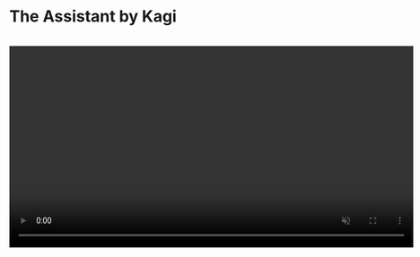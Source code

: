 # The Assistant by Kagi

<br>

<video src="./media/assistant.mp4" width="720" type="video/mp4" autoplay muted loop playsinline disablepictureinpicture />

The Assistant by Kagi combines the unparalleled results of Kagi Search with the latest large language models (LLM), making it the perfect companion for creative, research, and programming tasks — alongside everything else you can think of!

## Features

- Access to the latest and most performant large language models from OpenAI, Anthropic, Mistral, and Google
- Multiple [custom assistants](#custom-assistants)
- The ability to control whether the Assistant has web access (powered by Kagi Search).
- Applying Kagi Search [Lenses](../features/lenses.md) and [Personalized Results](../features/website-info-personalized-results.md) to the Assistant searches
- Switch between multiple threads from a single window
- Saving Assistant threads
- Altering the Assistant configuration within the thread
	- For example, you can ask the initial question with web access enabled, and then disable it for subsequent questions!
	 - It is also possible to switch to a different LLM in the middle of a thread
- Code syntax highlighting
- [Keyboard Shortcuts](#keyboard-shortcuts)
- Export conversations to markdown format
- Share threads with others using a link
- Voice input

## Privacy

When you use the Assistant by Kagi, your data is never used to train AI models, and no account information is shared with the LLM providers. By default, threads expire after 24 hours of inactivity (can be adjusted in [settings](https://kagi.com/settings/?p=assistant)).

## Using the Assistant

The Assistant can be accessed via the Control Center located in the top right corner of all Kagi pages or by clicking on the link in the top right corner of the Kagi homepage. [The direct link](https://kagi.com/assistant) to the Assistant can also be used. 

When you first access the Assistant, you will be greeted by a familiar-looking landing page, allowing you to get right into using it.
You can either type your prompt or use voice input by pressing the microphone symbol.
You can choose which LLM you wish to use by opening the dropdown menu just left of the prompt field.

Assistant's web access can be toggled via the button below the prompt field.

## Threads

The Assistant supports threads, allowing you to keep your bagel topping ideas separate from your weekend projects.

The search bar enables you to search for that one elusive thread.
Currently the search only looks through your thread titles.

By default threads are kept for 24 hours after the last message.
If keeping threads alive permanently better fits your workflow, this setting can be adjusted in [Assistant Settings](https://kagi.com/settings/?p=assistant).
Please note that the thread saving setting is applied **when the thread is created**.

Threads can be renamed, added to Quick Access, shared, deleted, and downloaded via the `⋮` button which is displayed when you hover over the thread.

The Quick Access feature can be used to better organize your threads but it will not influence the thread saving setting.
In other words, threads added to Quick Access will also be deleted after 24 hours unless you have chosen otherwise in the settings.

You can also **preserve** threads with the star symbol, located to the left of the thread title.
Preserved threads do not expire.

## Custom Instructions

Do you prefer a more personalized Assistant experience?
You can provide custom instructions in the [Assistant Settings](https://kagi.com/settings?p=assistant).
These instructions can be utilized to refine the Assistant responses.
You can, for instance, instruct the Assistant to be more succinct or to consider your profession and location.

## Custom Assistants {#custom-assistants}

You can create Custom Assistants in the [Assistant Settings](https://kagi.com/settings?p=assistant).
It is possible to customize the LLM, settings (the use of web access, lenses, and personalized results), and the instructions for each Custom Assistant.

The Assistant comes with a **Code** Custom Assistant that is optimized for programming tasks. It uses Claude 3.5 Sonnet and has web access.

## Keyboard Shortcuts {#keyboard-shortcuts}

The following keyboard shortcuts are available in the Assistant by Kagi on Mac and PC.

| Mac Shortcut | Action |
|:--|:--|
| &#8984; + K | New Thread |
| &#8984; + Shift + S | Toggle Sidebar |
| &#8984; + Shift + C | Copy Last Response |
| &#8984; + Shift + E | Edit Last Message |
| &#8984; + Shift + Backspace | Delete Current Thread |
| &#8984; + / | Focus Prompt Box |
| &#8963; + ? | Show Keyboard Shortcuts |

| PC Shortcut | Action |
|:--|:--|
| Ctrl + K | New Thread |
| Ctrl + Shift + S | Toggle Sidebar |
| Ctrl + Shift + C | Copy Last Response |
| Ctrl + Shift + E | Edit Last Message |
| Ctrl + Shift + Backspace | Delete Current Thread |
| Ctrl + / | Focus Prompt Box |
| Ctrl + ? | Show Keyboard Shortcuts |

## LLMs Available in The Assistant

The Assistant provides access to the following LLMs:

- Anthropic
	- Claude 3 Haiku
	- Claude 3.5 Sonnet
	- Claude 3 Opus
- OpenAI
	- GPT 3.5 Turbo
	- GPT 4
	- GPT 4 Turbo
	- GPT 4o
- Mistral AI
	- Mistral Nemo
	- Mistral Large
- Google
	- Gemini Pro
- Meta
	- Llama 3.1 405B

You can learn more about how these models compare in the [Kagi LLM Benchmarking Project](./llm-benchmark.md) page.

## Bangs

You can quickly access Assistant from Kagi Search by using the following [bangs](../features/bangs.md):
`!asst`, `!as`, `!chat`, `!assistant` , `!llm`, `!expert` and `!fast`

You can also access the **Code** Custom Assistant with the `!code` bang.

## Availability

The Assistant is available to all Kagi Ultimate members.
If you are on a different plan you can upgrade from the [Billing Settings](https://kagi.com/settings?p=billing_plan) page.

We also offer an Ultimate upgrade for Family Plans, you can upgrade from the [Family Management](https://kagi.com/settings?p=account_members) page.

## FAQ

**Q**: Does the Assistant have file upload capability?
**A**: The Assistant will have file upload capabilities very soon (work in progress). In the meantime, you can continue to use the [legacy Assistant](https://kagi.com/v1_assistant).

**Q**: What is Kagi’s stance about using LLMs in search?
**A**: We are continue to relentlessly focus on the core search experience and build thoughtfully integrated features on top of it. Read more about it in our [AI Integration Philosophy](../why-kagi/ai-philosophy.md) page.

